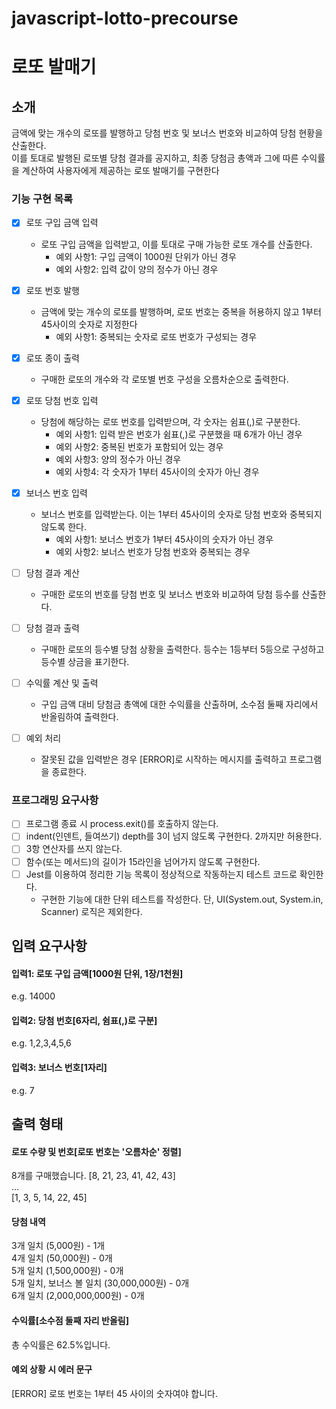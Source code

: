 # javascript-lotto-precourse

# 로또 발매기

## 소개
금액에 맞는 개수의 로또를 발행하고 당첨 번호 및 보너스 번호와 비교하여 당첨 현황을 산출한다.  
이를 토대로 발행된 로또별 당첨 결과를 공지하고, 최종 당첨금 총액과 그에 따른 수익률을 계산하여 사용자에게 제공하는 로또 발매기를 구현한다

### 기능 구현 목록
- [x] 로또 구입 금액 입력
     - 로또 구입 금액을 입력받고, 이를 토대로 구매 가능한 로또 개수를 산출한다.
       - 예외 사항1: 구입 금액이 1000원 단위가 아닌 경우
       - 예외 사항2: 입력 값이 양의 정수가 아닌 경우

- [x] 로또 번호 발행
     - 금액에 맞는 개수의 로또를 발행하며, 로또 번호는 중복을 허용하지 않고 1부터 45사이의 숫자로 지정한다  
       - 예외 사항1: 중복되는 숫자로 로또 번호가 구성되는 경우

- [x] 로또 종이 출력
     - 구매한 로또의 개수와 각 로또별 번호 구성을 오름차순으로 출력한다.  

- [x] 로또 당첨 번호 입력
     - 당첨에 해당하는 로또 번호를 입력받으며, 각 숫자는 쉼표(,)로 구분한다.
       - 예외 사항1: 입력 받은 번호가 쉼표(,)로 구분했을 때 6개가 아닌 경우
       - 예외 사항2: 중복된 번호가 포함되어 있는 경우
       - 예외 사항3: 양의 정수가 아닌 경우
       - 예외 사항4: 각 숫자가 1부터 45사이의 숫자가 아닌 경우

- [x] 보너스 번호 입력
     - 보너스 번호를 입력받는다. 이는 1부터 45사이의 숫자로 당첨 번호와 중복되지 않도록 한다.
       - 예외 사항1: 보너스 번호가 1부터 45사이의 숫자가 아닌 경우 
       - 예외 사항2: 보너스 번호가 당첨 번호와 중복되는 경우      

- [ ] 당첨 결과 계산
     - 구매한 로또의 번호를 당첨 번호 및 보너스 번호와 비교하여 당첨 등수를 산출한다.

- [ ] 당첨 결과 출력
     - 구매한 로또의 등수별 당첨 상황을 출력한다. 등수는 1등부터 5등으로 구성하고 등수별 상금을 표기한다.
    
- [ ] 수익률 계산 및 출력
     - 구입 금액 대비 당첨금 총액에 대한 수익률을 산출하며, 소수점 둘째 자리에서 반올림하여 출력한다.

- [ ] 예외 처리
     - 잘못된 값을 입력받은 경우 [ERROR]로 시작하는 메시지를 출력하고 프로그램을 종료한다. 


### 프로그래밍 요구사항
- [ ] 프로그램 종료 시 process.exit()를 호출하지 않는다.
- [ ] indent(인덴트, 들여쓰기) depth를 3이 넘지 않도록 구현한다. 2까지만 허용한다.
- [ ] 3항 연산자를 쓰지 않는다.
- [ ] 함수(또는 메서드)의 길이가 15라인을 넘어가지 않도록 구현한다.
- [ ] Jest를 이용하여 정리한 기능 목록이 정상적으로 작동하는지 테스트 코드로 확인한다.
     - 구현한 기능에 대한 단위 테스트를 작성한다. 단, UI(System.out, System.in, Scanner) 로직은 제외한다.


## 입력 요구사항
#### 입력1: 로또 구입 금액[1000원 단위, 1장/1천원]
e.g. 14000  
#### 입력2: 당첨 번호[6자리, 쉼표(,)로 구분]
e.g. 1,2,3,4,5,6  
#### 입력3: 보너스 번호[1자리]
e.g. 7  

## 출력 형태
#### 로또 수량 및 번호[로또 번호는 '오름차순' 정렬]
8개를 구매했습니다.
[8, 21, 23, 41, 42, 43]  
...  
[1, 3, 5, 14, 22, 45]  
#### 당첨 내역
3개 일치 (5,000원) - 1개  
4개 일치 (50,000원) - 0개  
5개 일치 (1,500,000원) - 0개  
5개 일치, 보너스 볼 일치 (30,000,000원) - 0개  
6개 일치 (2,000,000,000원) - 0개  
#### 수익률[소수점 둘째 자리 반올림]
총 수익률은 62.5%입니다.  
#### 예외 상황 시 에러 문구
[ERROR] 로또 번호는 1부터 45 사이의 숫자여야 합니다.  